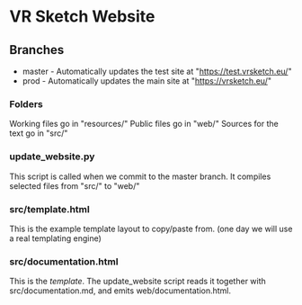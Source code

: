 # VR Sketch Website

## Branches
* master - Automatically updates the test site at "https://test.vrsketch.eu/"
* prod - Automatically updates the main site at "https://vrsketch.eu/"

### Folders
Working files go in "resources/"
Public files go in "web/"
Sources for the text go in "src/"

### update_website.py
This script is called when we commit to the master branch.
It compiles selected files from "src/" to "web/"

### src/template.html
This is the example template layout to copy/paste from. (one day we will use a real templating engine)

### src/documentation.html
This is the *template*.  The update_website script reads it together with
src/documentation.md, and emits web/documentation.html.
